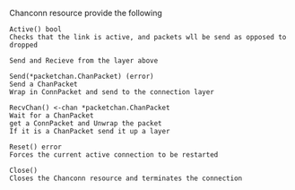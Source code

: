 


Chanconn resource provide the following

	Active() bool
    Checks that the link is active, and packets wll be send as opposed to dropped

    Send and Recieve from the layer above

	Send(*packetchan.ChanPacket) (error)
    Send a ChanPacket
    Wrap in ConnPacket and send to the connection layer

	RecvChan() <-chan *packetchan.ChanPacket
    Wait for a ChanPacket
    get a ConnPacket and Unwrap the packet
    If it is a ChanPacket send it up a layer

	Reset() error
    Forces the current active connection to be restarted

	Close()
    Closes the Chanconn resource and terminates the connection